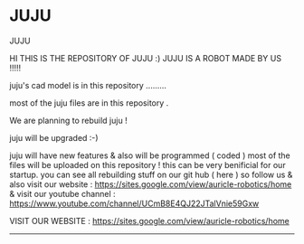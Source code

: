 # JUJU
JUJU


HI THIS IS THE REPOSITORY OF JUJU :) JUJU IS A ROBOT MADE BY US !!!!!


juju's cad model is in this repository .........


most of the juju files are in this repository .


We are planning to rebuild juju  !






juju will be upgraded  :-)







juju will have new features & also will be programmed ( coded ) 
most of the files will be uploaded on this repository !
this can be very benificial for our startup.
you can see all rebuilding stuff on our git hub ( here ) so follow us & also visit our website : https://sites.google.com/view/auricle-robotics/home
& visit our youtube channel : https://www.youtube.com/channel/UCmB8E4QJ22JTalVnie59Gxw

VISIT OUR WEBSITE : https://sites.google.com/view/auricle-robotics/home

____________________________________________________________________________________________________________________________________________________________
